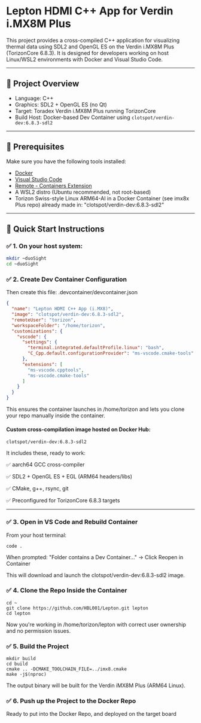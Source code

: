 # Lepton HDMI C++ App for Verdin i.MX8M Plus

This project provides a cross-compiled C++ application for visualizing thermal data using SDL2 and OpenGL ES on the Verdin i.MX8M Plus (TorizonCore 6.8.3). It is designed for developers working on host Linux/WSL2 environments with Docker and Visual Studio Code.

---

## 🚀 Project Overview

- Language: C++
- Graphics: SDL2 + OpenGL ES (no Qt)
- Target: Toradex Verdin i.MX8M Plus running TorizonCore
- Build Host: Docker-based Dev Container using `clotspot/verdin-dev:6.8.3-sdl2`

---

## 🧱 Prerequisites

Make sure you have the following tools installed:

- [Docker](https://docs.docker.com/get-docker/)
- [Visual Studio Code](https://code.visualstudio.com/)
- [Remote - Containers Extension](https://marketplace.visualstudio.com/items?itemName=ms-vscode-remote.remote-containers)
- A WSL2 distro (Ubuntu recommended, not root-based)
- Torizon Swiss-style Linux ARM64-AI in a Docker Container (see imx8x Plus repo) already made in:
    "clotspot/verdin-dev:6.8.3-sdl2"

---

## 🧭 Quick Start Instructions

### ✅ 1. On your host system:

```bash
mkdir ~duoSight
cd ~duoSight
```

### ✅ 2. Create Dev Container Configuration

Then create this file: .devcontainer/devcontainer.json

```json
{
  "name": "Lepton HDMI C++ App (i.MX8)",
  "image": "clotspot/verdin-dev:6.8.3-sdl2",
  "remoteUser": "torizon",
  "workspaceFolder": "/home/torizon",
  "customizations": {
    "vscode": {
      "settings": {
        "terminal.integrated.defaultProfile.linux": "bash",
        "C_Cpp.default.configurationProvider": "ms-vscode.cmake-tools"
      },
      "extensions": [
        "ms-vscode.cpptools",
        "ms-vscode.cmake-tools"
      ]
    }
  }
}
```

This ensures the container launches in /home/torizon and lets you clone your repo manually inside the container.

####  Custom cross-compilation image hosted on Docker Hub:

```
clotspot/verdin-dev:6.8.3-sdl2
```

It includes these, ready to work:

✅ aarch64 GCC cross-compiler

✅ SDL2 + OpenGL ES + EGL (ARM64 headers/libs)

✅ CMake, g++, rsync, git

✅ Preconfigured for TorizonCore 6.8.3 targets

---

### ✅  3. Open in VS Code and Rebuild Container

From your host terminal:

```
code .
```

When prompted:
"Folder contains a Dev Container..." → Click Reopen in Container

This will download and launch the clotspot/verdin-dev:6.8.3-sdl2 image.

### ✅  4. Clone the Repo Inside the Container

```
cd ~
git clone https://github.com/HBL001/Lepton.git lepton
cd lepton
```
Now you're working in /home/torizon/lepton with correct user ownership and no permission issues.

### ✅  5. Build the Project

```
mkdir build
cd build
cmake .. -DCMAKE_TOOLCHAIN_FILE=../imx8.cmake
make -j$(nproc)
```
The output binary will be built for the Verdin iMX8M Plus (ARM64 Linux).


### ✅  6. Push up the Project to the Docker Repo

Ready to put into the Docker Repo, and deployed on the target board












